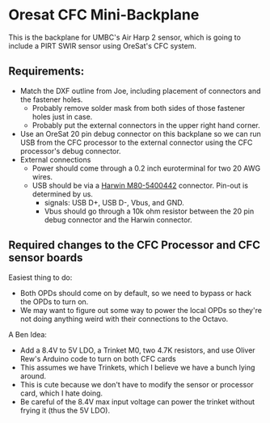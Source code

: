 # Oresat CFC Mini-Backplane

This is the backplane for UMBC's Air Harp 2 sensor, which is going to include a PIRT SWIR sensor using OreSat's CFC system.

## Requirements:

* Match the DXF outline from Joe, including placement of connectors and the fastener holes.
   * Probably remove solder mask from both sides of those fastener holes just in case.
   * Probably put the external connectors in the upper right hand corner.
* Use an OreSat 20 pin debug connector on this backplane so we can run USB from the CFC processor to the external connector using the CFC processor's debug connector.
* External connections
   * Power should come through a 0.2 inch euroterminal for two 20 AWG wires.
   * USB should be via a [Harwin M80-5400442](https://www.digikey.com/en/products/detail/harwin-inc/M80-5400442/4953167) connector. Pin-out is determined by us.
       * signals: USB D+, USB D-, Vbus, and GND.
       * Vbus should go through a 10k ohm resistor between the 20 pin debug connector and the Harwin connector.
       
## Required changes to the CFC Processor and CFC sensor boards

Easiest thing to do:

* Both OPDs should come on by default, so we need to bypass or hack the OPDs to turn on.
* We may want to figure out some way to power the local OPDs so they're not doing anything weird with their connections to the Octavo.

A Ben Idea:

* Add a 8.4V to 5V LDO, a Trinket M0, two 4.7K resistors, and use Oliver Rew's Arduino code to turn on both CFC cards
* This assumes we have Trinkets, which I believe we have a bunch lying around.
* This is cute because we don't have to modify the sensor or processor card, which I hate doing.
* Be careful of the 8.4V max input voltage can power the trinket without frying it (thus the 5V LDO).

